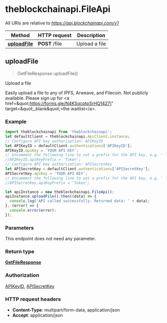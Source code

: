 # theblockchainapi.FileApi

All URIs are relative to *https://api.blockchainapi.com/v1*

Method | HTTP request | Description
------------- | ------------- | -------------
[**uploadFile**](FileApi.md#uploadFile) | **POST** /file | Upload a file



## uploadFile

> GetFileResponse uploadFile()

Upload a file

Easily upload a file to any of IPFS, Arweave, and Filecoin. Not publicly available. Please sign up for &lt;a href&#x3D;\&quot;https://forms.gle/N4KSqcptpSrHQ1427\&quot; target&#x3D;\&quot;_blank\&quot;&gt;the waitlist&lt;/a&gt;.

### Example

```javascript
import theblockchainapi from 'theblockchainapi';
let defaultClient = theblockchainapi.ApiClient.instance;
// Configure API key authorization: APIKeyID
let APIKeyID = defaultClient.authentications['APIKeyID'];
APIKeyID.apiKey = 'YOUR API KEY';
// Uncomment the following line to set a prefix for the API key, e.g. "Token" (defaults to null)
//APIKeyID.apiKeyPrefix = 'Token';
// Configure API key authorization: APISecretKey
let APISecretKey = defaultClient.authentications['APISecretKey'];
APISecretKey.apiKey = 'YOUR API KEY';
// Uncomment the following line to set a prefix for the API key, e.g. "Token" (defaults to null)
//APISecretKey.apiKeyPrefix = 'Token';

let apiInstance = new theblockchainapi.FileApi();
apiInstance.uploadFile().then((data) => {
  console.log('API called successfully. Returned data: ' + data);
}, (error) => {
  console.error(error);
});

```

### Parameters

This endpoint does not need any parameter.

### Return type

[**GetFileResponse**](GetFileResponse.md)

### Authorization

[APIKeyID](../README.md#APIKeyID), [APISecretKey](../README.md#APISecretKey)

### HTTP request headers

- **Content-Type**: multipart/form-data, application/json
- **Accept**: application/json


